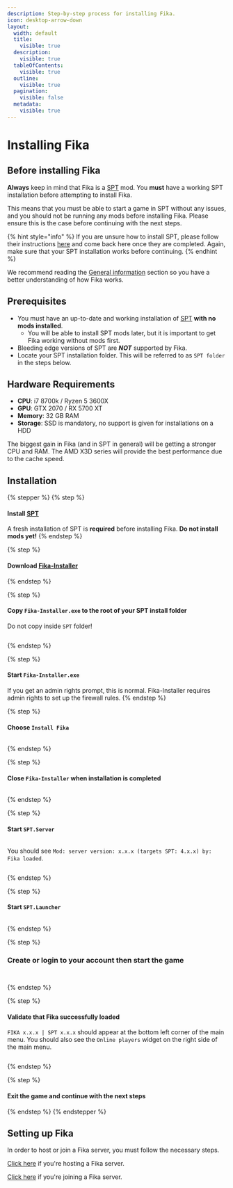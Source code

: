 ```yaml
---
description: Step-by-step process for installing Fika.
icon: desktop-arrow-down
layout:
  width: default
  title:
    visible: true
  description:
    visible: true
  tableOfContents:
    visible: true
  outline:
    visible: true
  pagination:
    visible: false
  metadata:
    visible: true
---
```


# Installing Fika

## Before installing Fika

**Always** keep in mind that Fika is a [SPT](https://sp-tarkov.com/#download) mod. You **must** have a working SPT installation before attempting to install Fika.

This means that you must be able to start a game in SPT without any issues, and you should not be running any mods before installing Fika. Please ensure this is the case before continuing with the next steps.

{% hint style="info" %}
If you are unsure how to install SPT, please follow their instructions [here](https://forge.sp-tarkov.com/installer) and come back here once they are completed. Again, make sure that your SPT installation works before continuing.
{% endhint %}

We recommend reading the [General information](../General-information.md) section so you have a better understanding of how Fika works.

## Prerequisites

* You must have an up-to-date and working installation of [SPT](https://forge.sp-tarkov.com/installer) **with no mods installed**.
  * You will be able to install SPT mods later, but it is important to get Fika working without mods first.
* Bleeding edge versions of SPT are _**NOT**_ supported by Fika.
* Locate your SPT installation folder. This will be referred to as `SPT folder` in the steps below.

## Hardware Requirements

* **CPU**: i7 8700k / Ryzen 5 3600X
* **GPU**: GTX 2070 / RX 5700 XT
* **Memory**: 32 GB RAM
* **Storage**: SSD is mandatory, no support is given for installations on a HDD

The biggest gain in Fika (and in SPT in general) will be getting a stronger CPU and RAM. The AMD X3D series will provide the best performance due to the cache speed.

## Installation

{% stepper %}
{% step %}
#### Install [SPT](https://forge.sp-tarkov.com/installer)

A fresh installation of SPT is **required** before installing Fika. **Do not install mods yet!**
{% endstep %}

{% step %}
#### Download [Fika-Installer](https://github.com/project-fika/Fika-Installer/releases/latest)
{% endstep %}

{% step %}
#### Copy `Fika-Installer.exe` to the root of your SPT install folder

Do not copy inside `SPT` folder!

<figure><img src="../.gitbook/assets/https___files.gitbook.com_v0_b_gitbook-x-prod.appspot.com_o_spaces_2FKIBpsnthxy8OSpsWzsDI_2Fuploads_2F5yu7c0P4PT4gSQwcgOw5_2Fimage.png" alt=""><figcaption></figcaption></figure>
{% endstep %}

{% step %}
#### Start `Fika-Installer.exe`

If you get an admin rights prompt, this is normal. Fika-Installer requires admin rights to set up the firewall rules.
{% endstep %}

{% step %}
#### Choose `Install Fika`

<figure><img src="../.gitbook/assets/image (21).png" alt=""><figcaption></figcaption></figure>
{% endstep %}

{% step %}
#### Close `Fika-Installer` when installation is completed

<figure><img src="../.gitbook/assets/https___files.gitbook.com_v0_b_gitbook-x-prod.appspot.com_o_spaces_2FKIBpsnthxy8OSpsWzsDI_2Fuploads_2FD9VHauheMEVLMpsMRod5_2Fimage.avif" alt=""><figcaption></figcaption></figure>
{% endstep %}

{% step %}
#### Start `SPT.Server`

<figure><img src="../.gitbook/assets/https___files.gitbook.com_v0_b_gitbook-x-prod.appspot.com_o_spaces_2FKIBpsnthxy8OSpsWzsDI_2Fuploads_2FLRc3xTCQ6XWf6cP3JDMG_2Fimage.png" alt=""><figcaption></figcaption></figure>

You should see `Mod: server version: x.x.x (targets SPT: 4.x.x) by: Fika loaded`.

<figure><img src="../.gitbook/assets/image (23).png" alt=""><figcaption></figcaption></figure>
{% endstep %}

{% step %}
#### Start `SPT.Launcher`

<figure><img src="../.gitbook/assets/image (24).png" alt=""><figcaption></figcaption></figure>


{% endstep %}

{% step %}
### Create or login to your account then start the game

<figure><img src="../.gitbook/assets/image (25).png" alt=""><figcaption></figcaption></figure>

<figure><img src="../.gitbook/assets/image (26).png" alt=""><figcaption></figcaption></figure>
{% endstep %}

{% step %}
#### Validate that Fika successfully loaded

`FIKA x.x.x | SPT x.x.x` should appear at the bottom left corner of the main menu. You should also see the `Online players` widget on the right side of the main menu.

<figure><img src="../.gitbook/assets/image (27).png" alt=""><figcaption></figcaption></figure>
{% endstep %}

{% step %}
#### Exit the game and continue with the next steps
{% endstep %}
{% endstepper %}

## Setting up Fika

In order to host or join a Fika server, you must follow the necessary steps.

[Click here](../hosting-a-fika-server/) if you're hosting a Fika server.

[Click here](../joining-a-fika-server/) if you're joining a Fika server.
